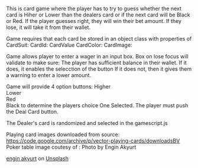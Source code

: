 This is card game where the player has to try to guess whether the next card is Hiher or Lower than the dealers card or if the next card will be Black or Red.
If the player guesses right, they will win their bet amount. If they lose, it will take it from their wallet.

Game requires that each card be stored in an object class with properties of
CardSuit:
CardId:
CardValue
CardColor:
CardImage:

Game allows player to enter a wager in an input box. Box on lose focus will validate to make sure:
The player has sufficient balance in their wallet. If it does, it enables the selecction of the button
If it does not, then it gives them a warning to enter a lower amount.

Game will provide 4 option buttons: 
Higher  
Lower  
Red  
Black 
to determine the players choice
One Selected. The player must push the Deal Card button.

The Dealer's card is randomized and selected in the gamescript.js

Playing card images downloaded from source: https://code.google.com/archive/p/vector-playing-cards/downloadsBV
Poker table image coutesy of : Photo by Engin Akyurt

<a href="https://unsplash.com/@enginakyurt?utm_source=unsplash&utm_medium=referral&utm_content=creditCopyText">engin akyurt</a> on <a href="https://unsplash.com/s/photos/green-color?utm_source=unsplash&utm_medium=referral&utm_content=creditCopyText">Unsplash</a>
  